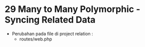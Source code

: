 # 29 Many to Many Polymorphic - Syncing Related Data

- Perubahan pada file di project relation :    
    - routes/web.php